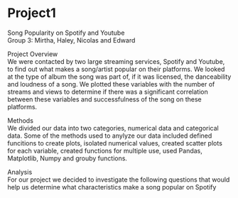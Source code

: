 # Project1
Song Popularity on Spotify and Youtube  
Group 3: Mirtha, Haley, Nicolas and Edward  

Project Overview  
We were contacted by two large streaming services, Spotify and Youtube, to find out what makes a song/artist popular on their platforms. We looked at the type of album the song was part of, if it was licensed, the danceability
and loudness of a song. We plotted these variables with the number of streams and views to determine if there was a significant correlation between these variables and successfulness of the song on these platforms.  

Methods  
We divided our data into two categories, numerical data and categorical data. Some of the methods used to anylyze our data included defined funcitions to create plots, isolated numerical values, created scatter plots for each variable, created functions for multiple use, used Pandas, Matplotlib, Numpy and grouby functions.

Analysis  
For our project we decided to investigate the following questions that would help us determine what characteristics make a song popular on Spotify 
